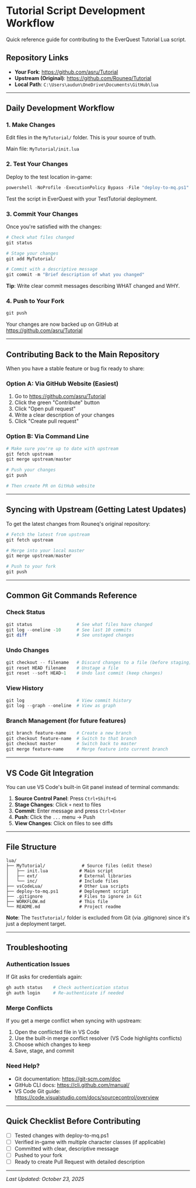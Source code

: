 # Tutorial Script Development Workflow

Quick reference guide for contributing to the EverQuest Tutorial Lua script.

## Repository Links
- **Your Fork**: https://github.com/asru/Tutorial
- **Upstream (Original)**: https://github.com/Rouneq/Tutorial
- **Local Path**: `C:\Users\audun\OneDrive\Documents\GitHub\lua`

---

## Daily Development Workflow

### 1. Make Changes
Edit files in the `MyTutorial/` folder. This is your source of truth.

Main file: `MyTutorial/init.lua`

### 2. Test Your Changes
Deploy to the test location in-game:

```powershell
powershell -NoProfile -ExecutionPolicy Bypass -File "deploy-to-mq.ps1" -ScriptDir MyTutorial -NewName TestTutorial -Force
```

Test the script in EverQuest with your TestTutorial deployment.

### 3. Commit Your Changes
Once you're satisfied with the changes:

```powershell
# Check what files changed
git status

# Stage your changes
git add MyTutorial/

# Commit with a descriptive message
git commit -m "Brief description of what you changed"
```

**Tip**: Write clear commit messages describing WHAT changed and WHY.

### 4. Push to Your Fork
```powershell
git push
```

Your changes are now backed up on GitHub at https://github.com/asru/Tutorial

---

## Contributing Back to the Main Repository

When you have a stable feature or bug fix ready to share:

### Option A: Via GitHub Website (Easiest)
1. Go to https://github.com/asru/Tutorial
2. Click the green "Contribute" button
3. Click "Open pull request"
4. Write a clear description of your changes
5. Click "Create pull request"

### Option B: Via Command Line
```powershell
# Make sure you're up to date with upstream
git fetch upstream
git merge upstream/master

# Push your changes
git push

# Then create PR on GitHub website
```

---

## Syncing with Upstream (Getting Latest Updates)

To get the latest changes from Rouneq's original repository:

```powershell
# Fetch the latest from upstream
git fetch upstream

# Merge into your local master
git merge upstream/master

# Push to your fork
git push
```

---

## Common Git Commands Reference

### Check Status
```powershell
git status                 # See what files have changed
git log --oneline -10      # See last 10 commits
git diff                   # See unstaged changes
```

### Undo Changes
```powershell
git checkout -- filename   # Discard changes to a file (before staging)
git reset HEAD filename    # Unstage a file
git reset --soft HEAD~1    # Undo last commit (keep changes)
```

### View History
```powershell
git log                    # View commit history
git log --graph --oneline  # View as graph
```

### Branch Management (for future features)
```powershell
git branch feature-name    # Create a new branch
git checkout feature-name  # Switch to that branch
git checkout master        # Switch back to master
git merge feature-name     # Merge feature into current branch
```

---

## VS Code Git Integration

You can use VS Code's built-in Git panel instead of terminal commands:

1. **Source Control Panel**: Press `Ctrl+Shift+G`
2. **Stage Changes**: Click `+` next to files
3. **Commit**: Enter message and press `Ctrl+Enter`
4. **Push**: Click the `...` menu → Push
5. **View Changes**: Click on files to see diffs

---

## File Structure

```
lua/
├── MyTutorial/              # Source files (edit these)
│   ├── init.lua            # Main script
│   ├── ext/                # External libraries
│   └── inc/                # Include files
├── vsCodeLua/              # Other Lua scripts
├── deploy-to-mq.ps1        # Deployment script
├── .gitignore              # Files to ignore in Git
├── WORKFLOW.md             # This file
└── README.md               # Project readme
```

**Note**: The `TestTutorial/` folder is excluded from Git (via .gitignore) since it's just a deployment target.

---

## Troubleshooting

### Authentication Issues
If Git asks for credentials again:
```powershell
gh auth status    # Check authentication status
gh auth login     # Re-authenticate if needed
```

### Merge Conflicts
If you get a merge conflict when syncing with upstream:
1. Open the conflicted file in VS Code
2. Use the built-in merge conflict resolver (VS Code highlights conflicts)
3. Choose which changes to keep
4. Save, stage, and commit

### Need Help?
- Git documentation: https://git-scm.com/doc
- GitHub CLI docs: https://cli.github.com/manual/
- VS Code Git guide: https://code.visualstudio.com/docs/sourcecontrol/overview

---

## Quick Checklist Before Contributing

- [ ] Tested changes with deploy-to-mq.ps1
- [ ] Verified in-game with multiple character classes (if applicable)
- [ ] Committed with clear, descriptive message
- [ ] Pushed to your fork
- [ ] Ready to create Pull Request with detailed description

---

*Last Updated: October 23, 2025*
